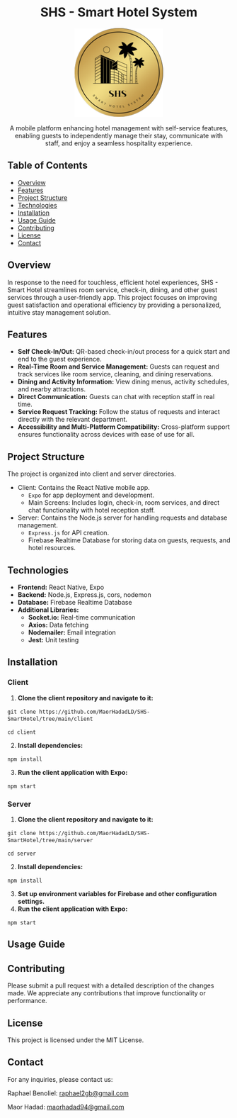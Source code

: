 <h1 align="center">
  SHS - Smart Hotel System
</h1>
<p align="center">
    <img width="200" src="/Client/assets/icon.png" alt="Material Bread logo">
</p>
<p align="center">
  A mobile platform enhancing hotel management with self-service features, enabling guests to independently manage their stay, communicate with staff, and enjoy a seamless hospitality experience.
</p>



## Table of Contents
- [ Overview ](#over)
- [ Features ](#Features)
- [ Project Structure ](#PStructure)
- [ Technologies ](#Technologies)
- [ Installation ](#Installation)
- [ Usage Guide ](#usage)
- [ Contributing ](#Contributing)
- [ License ](#License)
- [ Contact ](#Contact)

<a name="over"></a>
## Overview

In response to the need for touchless, efficient hotel experiences, SHS - Smart Hotel streamlines room service, check-in, dining, and other guest services through a user-friendly app. This project focuses on improving guest satisfaction and operational efficiency by providing a personalized, intuitive stay management solution.

<a name="Features"></a>
## Features

- **Self Check-In/Out:** QR-based check-in/out process for a quick start and end to the guest experience.
- **Real-Time Room and Service Management:** Guests can request and track services like room service, cleaning, and dining reservations.
- **Dining and Activity Information:** View dining menus, activity schedules, and nearby attractions.
- **Direct Communication:** Guests can chat with reception staff in real time.
- **Service Request Tracking:** Follow the status of requests and interact directly with the relevant department.
- **Accessibility and Multi-Platform Compatibility:** Cross-platform support ensures functionality across devices with ease of use for all.

<a name="PStructure"></a>
## Project Structure

The project is organized into client and server directories.

- Client: Contains the React Native mobile app.
  - `Expo` for app deployment and development.
  - Main Screens: Includes login, check-in, room services, and direct chat functionality with hotel reception staff.
- Server: Contains the Node.js server for handling requests and database management.
  - `Express.js` for API creation.
  - Firebase Realtime Database for storing data on guests, requests, and hotel resources.



<a name="Technologies"></a>
## Technologies

- **Frontend:** React Native, Expo
- **Backend:** Node.js, Express.js, cors, nodemon
- **Database:** Firebase Realtime Database
- **Additional Libraries:**
  - **Socket.io:** Real-time communication
  - **Axios:** Data fetching
  - **Nodemailer:** Email integration
  - **Jest:** Unit testing

<a name="Installation"></a>
## Installation

### Client
1. **Clone the client repository and navigate to it:**
  ```
git clone https://github.com/MaorHadadLD/SHS-SmartHotel/tree/main/client
```
  ```
cd client
```
2. **Install dependencies:**
```
npm install
```
3. **Run the client application with Expo:**
```
npm start
```
### Server
1. **Clone the client repository and navigate to it:**
  ```
  git clone https://github.com/MaorHadadLD/SHS-SmartHotel/tree/main/server
  ```
  ```
cd server
```
2. **Install dependencies:**
```
npm install
```
3. **Set up environment variables for Firebase and other configuration settings.**
4. **Run the client application with Expo:**
```
npm start
```

<a name="usage"></a>
## Usage Guide



<a name="Contributing"></a>
## Contributing

Please submit a pull request with a detailed description of the changes made. We appreciate any contributions that improve functionality or performance.

<a name="License"></a>
## License

This project is licensed under the MIT License.

<a name="Contact"></a>
## Contact

For any inquiries, please contact us:

Raphael Benoliel: raphael2gb@gmail.com

Maor Hadad: maorhadad94@gmail.com

